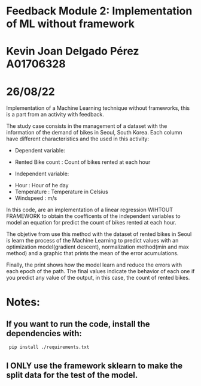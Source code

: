 # Feedback Module 2: Implementation of ML without framework
# Kevin Joan Delgado Pérez A01706328
# 26/08/22

Implementation of a Machine Learning technique without frameworks, this is a part from an activity with feedback.

The study case consists in the management of a dataset with the information of the demand of bikes in Seoul, South Korea. Each column have different characteristics and the used in this activity:
  
 *  Dependent variable:
 
  - Rented Bike count : Count of bikes rented at each hour
  
 *  Independent variable:
 
  - Hour : Hour of he day
  - Temperature : Temperature in Celsius
  - Windspeed : m/s

In this code, are an implementation of a linear regression WIHTOUT FRAMEWORK to obtain the coefficents of the independent variables to model an equation for predict the count of bikes rented at each hour.

The objetive from use this method with the dataset of rented bikes in Seoul is learn the process of the Machine Learning to predict values with an optimization model(gradient descent), normalization method(min and max method) and a graphic that prints the mean of the error acumulations.

Finally, the print shows how the model learn and reduce the errors with each epoch of the path. The final values indicate the behavior of each one if you predict any value of the output, in this case, the count of rented bikes.

# Notes:


  ## If you want to run the code, install the dependencies with:
  
  
     pip install ./requirements.txt
  
  
  ## I ONLY use the framework sklearn to make the split data for the test of the model.
  
  
